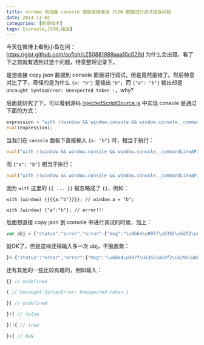 ```yaml
---
title: chrome 浏览器 console 面板直接使用 JSON 数据进行调试错误问题
date: 2014-11-02
categories: [前端技术]
tags: [console,JSON,错误]
---
```


今天在微博上看到小鱼在问：https://gist.github.com/sofish/c250881989aaa10c029d 为什么会出错，看了下之前就有遇到过这个问题，特意整理记录下。

是想直接 copy json 数据到 console 面板进行调试，但是竟然报错了。然后特意对比了下，奇怪的是为什么 `{a: "b"}` 是输出 `"b"`，而 `{"a": "b"}` 输出却是 `Uncaught SyntaxError: Unexpected token :`，why?

后面就研究了下，可以看到源码 [InjectedScriptSource.js](https://code.google.com/p/webkit-mirror/source/browse/Source/WebCore/inspector/InjectedScriptSource.js?r=ed19c0a99ddb564e317bb7363d481c2693ffb5fd#333) 中实现 console 是通过下面的方式：

```js
expression = "with ((window && window.console && window.console._commandLineAPI) || {}) {\n" + expression + "\n}";
eval(expression);
```

当我们在 `console` 面板下直接输入 `{a: "b"}` 时，相当于执行：

```js
eval("with ((window && window.console && window.console._commandLineAPI) || {}) {\n{a: \"b\"}\n}"); // "b"
```

而 `{"a": "b"}` 相当于执行：

```js
eval("with ((window && window.console && window.console._commandLineAPI) || {}) {\n{\"a\": \"b\"}\n}"); // Uncaught SyntaxError: Unexpected token :
```

因为 `with` 这里的 `{{ ... }}` 被忽略成了 `{}`，例如：

```
with (window) {{{{a:"b"}}}}; // window.a = "b";

with (window) {"a":"b"}; // error!!!
```

后面想直接 copy json 到 console 中进行调试的时候，加上：
```js
var obj = {"status":"error","error":{"msg":"\u6b64\u997f\u5355\u5df2\u6295\u8bc9","code":23}}; // undefined
```

就OK了，但是这样还得输入多一次 obj，干脆酱紫：

```js
}0,{"status":"error","error":{"msg":"\u6b64\u997f\u5355\u5df2\u6295\u8bc9","code":23} // Object {status: "error", error: Object}
```

还有其他的一些比较有趣的，例如输入：
```js
{} // undefined

( // Uncaught SyntaxError: Unexpected token }

}{ // undefined

}!{ // false

}!!{ // true

}+{ // NaN
```
